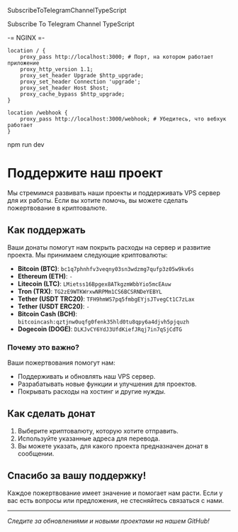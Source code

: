 SubscribeToTelegramChannelTypeScript

Subscribe To Telegram Channel TypeScript

-= NGINX =-

    location / {
        proxy_pass http://localhost:3000; # Порт, на котором работает приложение
        proxy_http_version 1.1;
        proxy_set_header Upgrade $http_upgrade;
        proxy_set_header Connection 'upgrade';
        proxy_set_header Host $host;
        proxy_cache_bypass $http_upgrade;
    }

    location /webhook {
        proxy_pass http://localhost:3000/webhook; # Убедитесь, что вебхук работает
    }

npm run dev

# Поддержите наш проект

Мы стремимся развивать наши проекты и поддерживать VPS сервер для их работы. Если вы хотите помочь, вы можете сделать пожертвование в криптовалюте.

## Как поддержать

Ваши донаты помогут нам покрыть расходы на сервер и развитие проекта. Мы принимаем следующие криптовалюты:

- **Bitcoin (BTC)**: `bc1q7phnhfv3veqny03sn3wdzmg7qufp3z05w9kv6s`
- **Ethereum (ETH)**: `-`
- **Litecoin (LTC)**: `LMietss16Bpgex8ATkgzmWbbYio5mcEAuw`
- **Tron (TRX)**: `TG2zE9WTKWrxwNRPMm1CS6BCSRNDeYEBYL`
- **Tether (USDT TRC20)**: `TFH9hmWS7pq5fmbgEYjsJTvegCt1C7zLax`
- **Tether (USDT ERC20)**: `-`
- **Bitcoin Cash (BCH)**: `bitcoincash:qztjnw0uqfg0fenk35hld0tu8qpy6a4djvh5pjquzh`
- **Dogecoin (DOGE)**: `DLKJvCY6YdJ3UfdKiefJRqj7in7qSjCdTG`
  
### Почему это важно?

Ваши пожертвования помогут нам:

- Поддерживать и обновлять наш VPS сервер.
- Разрабатывать новые функции и улучшения для проектов.
- Покрывать расходы на хостинг и другие нужды.

## Как сделать донат

1. Выберите криптовалюту, которую хотите отправить.
2. Используйте указанные адреса для перевода.
3. Вы можете указать, для какого проекта предназначен донат в сообщении.

## Спасибо за вашу поддержку!

Каждое пожертвование имеет значение и помогает нам расти. Если у вас есть вопросы или предложения, не стесняйтесь связаться с нами.

---

*Следите за обновлениями и новыми проектами на нашем GitHub!*
